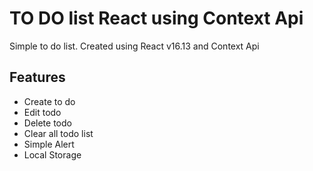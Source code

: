 # TO DO list React using Context Api

Simple to do list. Created using React v16.13 and Context Api

## Features

- Create to do
- Edit todo
- Delete todo
- Clear all todo list
- Simple Alert
- Local Storage
